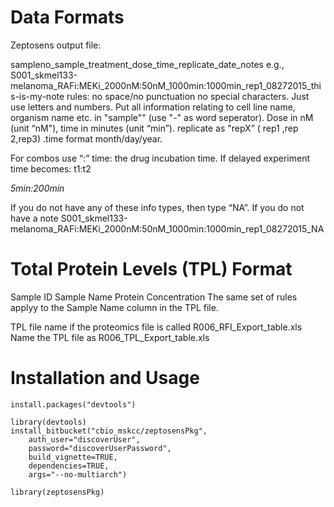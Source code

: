 # Data Formats
Zeptosens output file:

sampleno_sample_treatment_dose_time_replicate_date_notes
e.g., S001_skmel133-melanoma_RAFi:MEKi_2000nM:50nM_1000min:1000min_rep1_08272015_this-is-my-note
rules: no space/no punctuation no special characters. Just use letters and numbers. Put all information relating to cell line name, organism name etc. in "sample"" (use "-" as word seperator). Dose in nM (unit “nM"), time in minutes (unit “min”). replicate as "repX” ( rep1 ,rep 2,rep3) .time format month/day/year.

For combos use “:”
time: the drug incubation time.
If delayed experiment time becomes:
t1:t2

_5min:200min_

If you do not have any of these info types, then type “NA”. If you do not have a note
S001_skmel133-melanoma_RAFi:MEKi_2000nM:50nM_1000min:1000min_rep1_08272015_NA

# Total Protein Levels (TPL) Format 
Sample ID
Sample Name
Protein Concentration 
The same set of rules applyy to the Sample Name column in the  TPL file.

TPL file name
if the proteomics file is called
R006_RFI_Export_table.xls
Name the TPL file as
R006_TPL_Export_table.xls
# Installation and Usage 

    install.packages("devtools")
    
    library(devtools)
    install_bitbucket("cbio_mskcc/zeptosensPkg",
        auth_user="discoverUser",
        password="discoverUserPassword",
        build_vignette=TRUE,
        dependencies=TRUE,
        args="--no-multiarch")
        
    library(zeptosensPkg)

